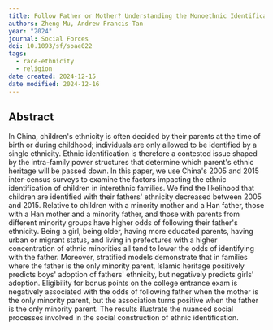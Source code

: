```yaml
---
title: Follow Father or Mother? Understanding the Monoethnic Identification of Biethnic Children in China
authors: Zheng Mu, Andrew Francis-Tan
year: "2024"
journal: Social Forces
doi: 10.1093/sf/soae022
tags:
  - race-ethnicity
  - religion
date created: 2024-12-15
date modified: 2024-12-16
---
```


## Abstract

In China, children's ethnicity is often decided by their parents at the time of birth or during childhood; individuals are only allowed to be identified by a single ethnicity. Ethnic identification is therefore a contested issue shaped by the intra-family power structures that determine which parent's ethnic heritage will be passed down. In this paper, we use China's 2005 and 2015 inter-census surveys to examine the factors impacting the ethnic identification of children in interethnic families. We find the likelihood that children are identified with their fathers' ethnicity decreased between 2005 and 2015. Relative to children with a minority mother and a Han father, those with a Han mother and a minority father, and those with parents from different minority groups have higher odds of following their father's ethnicity. Being a girl, being older, having more educated parents, having urban or migrant status, and living in prefectures with a higher concentration of ethnic minorities all tend to lower the odds of identifying with the father. Moreover, stratified models demonstrate that in families where the father is the only minority parent, Islamic heritage positively predicts boys' adoption of fathers' ethnicity, but negatively predicts girls' adoption. Eligibility for bonus points on the college entrance exam is negatively associated with the odds of following father when the mother is the only minority parent, but the association turns positive when the father is the only minority parent. The results illustrate the nuanced social processes involved in the social construction of ethnic identification.
